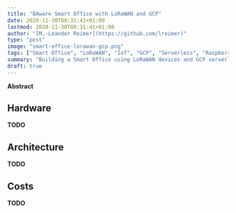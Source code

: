 ```yaml
---
title: "QAware Smart Office with LoRaWAN and GCP"
date: 2020-11-30T08:31:41+01:00
lastmod: 2020-11-30T08:31:41+01:00
author: "[M.-Leander Reimer](https://github.com/lreimer)"
type: "post"
image: "smart-office-lorawan-gcp.png"
tags: ["Smart Office", "LoRaWAN", "IoT", "GCP", "Serverless", "Raspberry", "Pi"]
summary: "Building a Smart Office using LoRaWAN devices and GCP serverless technology"
draft: true
---
```


__Abstract__

## Hardware

__TODO__

## Architecture

__TODO__

## Costs

__TODO__